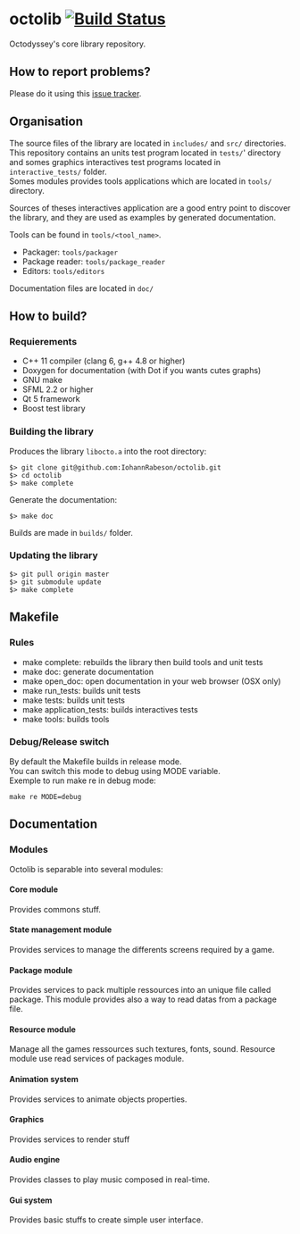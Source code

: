 # octolib [![Build Status](https://magnum.travis-ci.com/IohannRabeson/octolib.svg?token=oSgYDG8ZHmxB1gxGNZxP&branch=master)](https://magnum.travis-ci.com/IohannRabeson/octolib)  

Octodyssey's core library repository.

## How to report problems?
Please do it using this [issue tracker](https://github.com/IohannRabeson/octolib/issues).

## Organisation
The source files of the library are located in <code>includes/</code> and <code>src/</code> directories.  
This repository contains an units test program located in <code>tests/</code>' directory
and somes graphics interactives test programs located in <code>interactive_tests/</code> folder.  
Somes modules provides tools applications which are located in <code>tools/</code> directory.
  
Sources of theses interactives application are a good entry point to discover the library,
and they are used as examples by generated documentation.

Tools can be found in <code>tools/<tool_name></code>.  
 - Packager: <code>tools/packager</code>
 - Package reader: <code>tools/package_reader</code>
 - Editors: <code>tools/editors</code>

Documentation files are located in <code>doc/</code>

## How to build?
### Requierements
 - C++ 11 compiler (clang 6, g++ 4.8 or higher)
 - Doxygen for documentation (with Dot if you wants cutes graphs)
 - GNU make
 - SFML 2.2 or higher
 - Qt 5 framework
 - Boost test library

### Building the library
Produces the library <code>libocto.a</code> into the root directory:

    $> git clone git@github.com:IohannRabeson/octolib.git
    $> cd octolib
    $> make complete

Generate the documentation:

    $> make doc
    
Builds are made in <code>builds/</code> folder.
### Updating the library

    $> git pull origin master
    $> git submodule update
    $> make complete
    
## Makefile
### Rules

 - make complete: rebuilds the library then build tools and unit tests
 - make doc: generate documentation
 - make open_doc: open documentation in your web browser (OSX only)
 - make run_tests: builds unit tests
 - make tests: builds unit tests
 - make application_tests: builds interactives tests
 - make tools: builds tools

### Debug/Release switch

By default the Makefile builds in release mode.  
You can switch this mode to debug using MODE variable.  
Exemple to run make re in debug mode:
	
	make re MODE=debug

## Documentation

### Modules

Octolib is separable into several modules:  
#### Core module  
Provides commons stuff.

#### State management module  
Provides services to manage the differents screens required by a game.

#### Package module  
Provides services to pack multiple ressources into an unique file called
package. This module provides also a way to read datas from a package file.

#### Resource module  
Manage all the games ressources such textures, fonts, sound. 
Resource module use read services of packages module.

#### Animation system  
Provides services to animate objects properties.

#### Graphics
Provides services to render stuff

#### Audio engine
Provides classes to play music composed in real-time.

#### Gui system  
Provides basic stuffs to create simple user interface.


